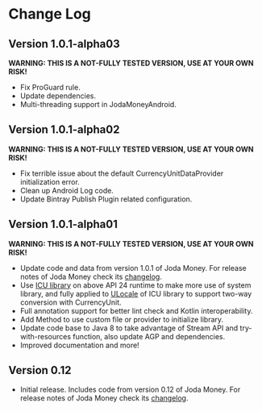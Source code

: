 Change Log
==========
## Version 1.0.1-alpha03

 **WARNING: THIS IS A NOT-FULLY TESTED VERSION, USE AT YOUR OWN RISK!** 
 * Fix ProGuard rule.
 * Update dependencies.
 * Multi-threading support in JodaMoneyAndroid.

## Version 1.0.1-alpha02

 **WARNING: THIS IS A NOT-FULLY TESTED VERSION, USE AT YOUR OWN RISK!** 
 * Fix terrible issue about the default CurrencyUnitDataProvider initialization error.
 * Clean up Android Log code.
 * Update Bintray Publish Plugin related configuration.

## Version 1.0.1-alpha01

 **WARNING: THIS IS A NOT-FULLY TESTED VERSION, USE AT YOUR OWN RISK!** 
 * Update code and data from version 1.0.1 of Joda Money.
   For release notes of Joda Money check its [changelog](https://www.joda.org/joda-money/changes-report.html#a1.0.1).
 * Use [ICU library](https://developer.android.com/guide/topics/resources/icu4j-framework) on above API 24 runtime to make more use of system library,
   and fully applied to [ULocale](https://developer.android.com/reference/android/icu/util/ULocale) of ICU library to support two-way conversion with CurrencyUnit.
 * Full annotation support for better lint check and Kotlin interoperability.
 * Add Method to use custom file or provider to initialize library.
 * Update code base to Java 8 to take advantage of Stream API and try-with-resources function, also update AGP and dependencies.
 * Improved documentation and more!

## Version 0.12

 * Initial release. Includes code from version 0.12 of Joda Money.
   For release notes of Joda Money check its [changelog](https://www.joda.org/joda-money/changes-report.html#a0.12).
